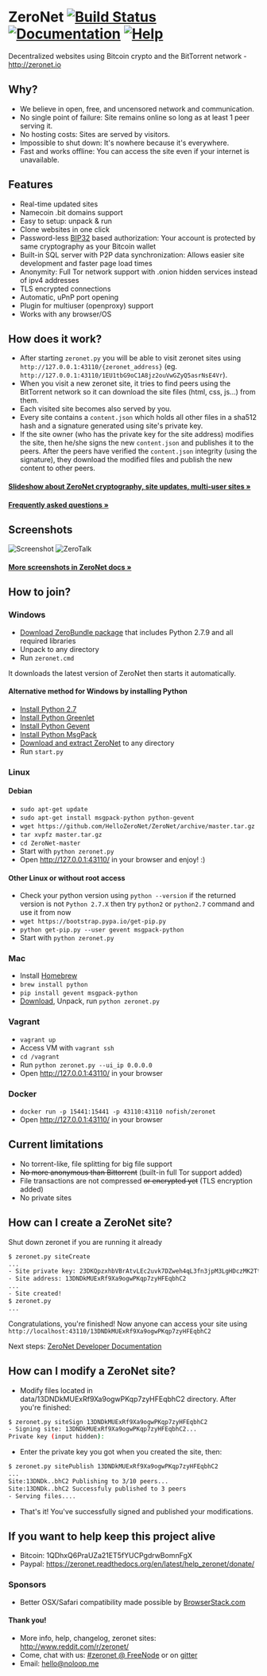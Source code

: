 # ZeroNet [![Build Status](https://travis-ci.org/HelloZeroNet/ZeroNet.svg?branch=master)](https://travis-ci.org/HelloZeroNet/ZeroNet) [![Documentation](https://img.shields.io/badge/docs-faq-brightgreen.svg)](https://zeronet.readthedocs.org/en/latest/faq/) [![Help](https://img.shields.io/badge/keep_this_project_alive-donate-yellow.svg)](https://zeronet.readthedocs.org/en/latest/help_zeronet/donate/)

Decentralized websites using Bitcoin crypto and the BitTorrent network - http://zeronet.io


## Why?

* We believe in open, free, and uncensored network and communication.
* No single point of failure: Site remains online so long as at least 1 peer
  serving it.
* No hosting costs: Sites are served by visitors.
* Impossible to shut down: It's nowhere because it's everywhere.
* Fast and works offline: You can access the site even if your internet is
  unavailable.


## Features
 * Real-time updated sites
 * Namecoin .bit domains support
 * Easy to setup: unpack & run
 * Clone websites in one click
 * Password-less [BIP32](https://github.com/bitcoin/bips/blob/master/bip-0032.mediawiki)
   based authorization: Your account is protected by same cryptography as your Bitcoin wallet
 * Built-in SQL server with P2P data synchronization: Allows easier site development and faster page load times
 * Anonymity: Full Tor network support with .onion hidden services instead of ipv4 addresses
 * TLS encrypted connections
 * Automatic, uPnP port opening
 * Plugin for multiuser (openproxy) support
 * Works with any browser/OS


## How does it work?

* After starting `zeronet.py` you will be able to visit zeronet sites using
  `http://127.0.0.1:43110/{zeronet_address}` (eg.
  `http://127.0.0.1:43110/1EU1tbG9oC1A8jz2ouVwGZyQ5asrNsE4Vr`).
* When you visit a new zeronet site, it tries to find peers using the BitTorrent
  network so it can download the site files (html, css, js...) from them.
* Each visited site becomes also served by you.
* Every site contains a `content.json` which holds all other files in a sha512 hash
  and a signature generated using site's private key.
* If the site owner (who has the private key for the site address) modifies the
  site, then he/she signs the new `content.json` and publishes it to the peers.
  After the peers have verified the `content.json` integrity (using the
  signature), they download the modified files and publish the new content to
  other peers.

####  [Slideshow about ZeroNet cryptography, site updates, multi-user sites »](https://docs.google.com/presentation/d/1_2qK1IuOKJ51pgBvllZ9Yu7Au2l551t3XBgyTSvilew/pub?start=false&loop=false&delayms=3000)
####  [Frequently asked questions »](http://zeronet.readthedocs.org/en/latest/faq/)



## Screenshots

![Screenshot](http://zeronet.readthedocs.org/en/latest/img/zerohello.png)
![ZeroTalk](http://zeronet.readthedocs.org/en/latest/img/zerotalk.png)

#### [More screenshots in ZeroNet docs »](http://zeronet.readthedocs.org/en/latest/using_zeronet/sample_sites/)


## How to join?

### Windows

* [Download ZeroBundle package](https://github.com/HelloZeroNet/ZeroBundle/releases/download/0.1.1/ZeroBundle-v0.1.1.zip) that includes Python 2.7.9 and all required libraries
* Unpack to any directory
* Run `zeronet.cmd`

It downloads the latest version of ZeroNet then starts it automatically.


#### Alternative method for Windows by installing Python

* [Install Python 2.7](https://www.python.org/ftp/python/2.7.9/python-2.7.9.msi)
* [Install Python Greenlet](http://zeronet.io/files/windows/greenlet-0.4.5.win32-py2.7.exe)
* [Install Python Gevent](http://zeronet.io/files/windows/gevent-1.0.1.win32-py2.7.exe)
* [Install Python MsgPack](http://zeronet.io/files/windows/msgpack-python-0.4.2.win32-py2.7.exe)
* [Download and extract ZeroNet](https://codeload.github.com/HelloZeroNet/ZeroNet/zip/master) to any directory
* Run `start.py`

### Linux

#### Debian

* `sudo apt-get update`
* `sudo apt-get install msgpack-python python-gevent`
* `wget https://github.com/HelloZeroNet/ZeroNet/archive/master.tar.gz`
* `tar xvpfz master.tar.gz`
* `cd ZeroNet-master`
* Start with `python zeronet.py`
* Open http://127.0.0.1:43110/ in your browser and enjoy! :)

#### Other Linux or without root access
* Check your python version using `python --version` if the returned version is not `Python 2.7.X` then try `python2` or `python2.7` command and use it from now
* `wget https://bootstrap.pypa.io/get-pip.py`
* `python get-pip.py --user gevent msgpack-python`
* Start with `python zeronet.py`

### Mac

 * Install [Homebrew](http://brew.sh/)
 * `brew install python`
 * `pip install gevent msgpack-python`
 * [Download](https://github.com/HelloZeroNet/ZeroNet/archive/master.zip), Unpack, run `python zeronet.py`

### Vagrant

* `vagrant up`
* Access VM with `vagrant ssh`
* `cd /vagrant`
* Run `python zeronet.py --ui_ip 0.0.0.0`
* Open http://127.0.0.1:43110/ in your browser

### Docker
* `docker run -p 15441:15441 -p 43110:43110 nofish/zeronet`
* Open http://127.0.0.1:43110/ in your browser

## Current limitations

* No torrent-like, file splitting for big file support
* ~~No more anonymous than Bittorrent~~ (built-in full Tor support added)
* File transactions are not compressed ~~or encrypted yet~~ (TLS encryption added)
* No private sites


## How can I create a ZeroNet site?

Shut down zeronet if you are running it already

```bash
$ zeronet.py siteCreate
...
- Site private key: 23DKQpzxhbVBrAtvLEc2uvk7DZweh4qL3fn3jpM3LgHDczMK2TtYUq
- Site address: 13DNDkMUExRf9Xa9ogwPKqp7zyHFEqbhC2
...
- Site created!
$ zeronet.py
...
```

Congratulations, you're finished! Now anyone can access your site using
`http://localhost:43110/13DNDkMUExRf9Xa9ogwPKqp7zyHFEqbhC2`

Next steps: [ZeroNet Developer Documentation](http://zeronet.readthedocs.org/en/latest/site_development/getting_started/)


## How can I modify a ZeroNet site?

* Modify files located in data/13DNDkMUExRf9Xa9ogwPKqp7zyHFEqbhC2 directory.
  After you're finished:

```bash
$ zeronet.py siteSign 13DNDkMUExRf9Xa9ogwPKqp7zyHFEqbhC2
- Signing site: 13DNDkMUExRf9Xa9ogwPKqp7zyHFEqbhC2...
Private key (input hidden):
```

* Enter the private key you got when you created the site, then:

```bash
$ zeronet.py sitePublish 13DNDkMUExRf9Xa9ogwPKqp7zyHFEqbhC2
...
Site:13DNDk..bhC2 Publishing to 3/10 peers...
Site:13DNDk..bhC2 Successfuly published to 3 peers
- Serving files....
```

* That's it! You've successfully signed and published your modifications.


## If you want to help keep this project alive

- Bitcoin: 1QDhxQ6PraUZa21ET5fYUCPgdrwBomnFgX
- Paypal: https://zeronet.readthedocs.org/en/latest/help_zeronet/donate/

### Sponsors

* Better OSX/Safari compatibility made possible by [BrowserStack.com](https://www.browserstack.com)

#### Thank you!

* More info, help, changelog, zeronet sites: http://www.reddit.com/r/zeronet/
* Come, chat with us: [#zeronet @ FreeNode](https://kiwiirc.com/client/irc.freenode.net/zeronet) or on [gitter](https://gitter.im/HelloZeroNet/ZeroNet)
* Email: hello@noloop.me
